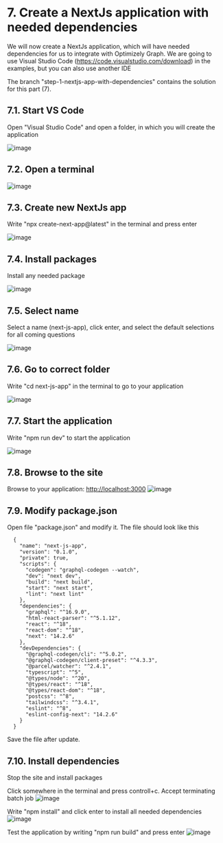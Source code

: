 # 7. Create a NextJs application with needed dependencies
We will now create a NextJs application, which will have needed dependencies for us to integrate with Optimizely Graph. We are going to use Visual Studio Code (https://code.visualstudio.com/download) in the examples, but you can also use another IDE

The branch "step-1-nextjs-app-with-dependencies" contains the solution for this part (7).

## 7.1. Start VS Code
Open "Visual Studio Code" and open a folder, in which you will create the application 

![image](https://github.com/user-attachments/assets/899b65fa-d4a5-4d6c-8617-f93647cb9b07)

## 7.2. Open a terminal
![image](https://github.com/user-attachments/assets/f47cfd81-834e-4454-b203-45fc4ed4c396)

## 7.3. Create new NextJs app
Write "npx create-next-app@latest" in the terminal and press enter

![image](https://github.com/user-attachments/assets/7fcd69ee-e3eb-40ad-9b5f-4866a950fc60)

## 7.4. Install packages
Install any needed package

![image](https://github.com/user-attachments/assets/d6a0a9fb-b08b-489b-8da7-875d52276028)

## 7.5. Select name
Select a name (next-js-app), click enter, and select the default selections for all coming questions

![image](https://github.com/user-attachments/assets/614f283f-10b3-48e8-8a02-c44d79b56a0f)

## 7.6. Go to correct folder
Write "cd next-js-app" in the terminal to go to your application

![image](https://github.com/user-attachments/assets/ef2f2ef4-9563-4bf4-ad8a-deac691647fb)

## 7.7. Start the application
Write "npm run dev" to start the application

![image](https://github.com/user-attachments/assets/a07a75a4-3c59-41cc-8037-b6b3ea52fc35)

## 7.8. Browse to the site
Browse to your application: [http://localhost:3000](http://localhost:3000/)
![image](https://github.com/user-attachments/assets/7f2f58e1-10f8-4ff5-9054-b32cc7ec95a4)

## 7.9. Modify package.json
Open file "package.json" and modify it. The file should look like this

      {
        "name": "next-js-app",
        "version": "0.1.0",
        "private": true,
        "scripts": {
          "codegen": "graphql-codegen --watch",
          "dev": "next dev",
          "build": "next build",
          "start": "next start",
          "lint": "next lint"
        },
        "dependencies": {
          "graphql": "^16.9.0",
          "html-react-parser": "^5.1.12",
          "react": "^18",
          "react-dom": "^18",
          "next": "14.2.6"
        },
        "devDependencies": {
          "@graphql-codegen/cli": "^5.0.2",
          "@graphql-codegen/client-preset": "^4.3.3",
          "@parcel/watcher": "^2.4.1",
          "typescript": "^5",
          "@types/node": "^20",
          "@types/react": "^18",
          "@types/react-dom": "^18",
          "postcss": "^8",
          "tailwindcss": "^3.4.1",
          "eslint": "^8",
          "eslint-config-next": "14.2.6"
        }
      }

Save the file after update.

## 7.10. Install dependencies
Stop the site and install packages

Click somewhere in the terminal and press controll+c. Accept terminating batch job
![image](https://github.com/user-attachments/assets/513e0a65-c6c0-4d6a-ad0f-453855c8b0e5)

Write "npm install" and click enter to install all needed dependencies
![image](https://github.com/user-attachments/assets/ddea1530-f07b-49ce-ae8f-4e9aa7a3c7b0)

Test the application by writing "npm run build" and press enter
![image](https://github.com/user-attachments/assets/45e719c0-5932-41c1-998f-4addba2ccbec)
